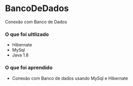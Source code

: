 # BancoDeDados

Conexão com Banco de Dados 

### O que foi ultlizado

- Hibernate 
- MySql  
- Java 1.8

### O que foi aprendido

- Conexão com Banco de dados usando MySql e Hibernate 
